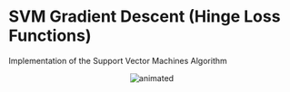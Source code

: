 # SVM Gradient Descent (Hinge Loss Functions)
Implementation of the Support Vector Machines Algorithm
<p align="center">
  <img src="animation.gif" alt="animated" />
</p>

